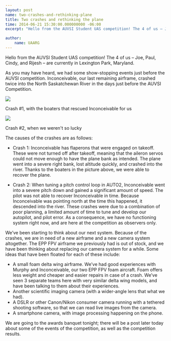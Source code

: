 ```yaml
---
layout: post
name: two-crashes-and-rethinking-plane
title: Two crashes and rethinking the plane
time: 2014-06-21 15:30:00.000000000 -06:00
excerpt: "Hello from the AUVSI Student UAS competition! The 4 of us – Joe, Paul, Cindy, and Rijesh – are currently in Lexington Park, Maryland."

author:
    name: UAARG
---
```


Hello from the AUVSI Student UAS competition! The 4 of us – Joe, Paul, Cindy, and Rijesh – are currently in Lexington Park, Maryland.

As you may have heard, we had some show-stopping events just before the AUVSI competition. Inconceivable, our last remaining airframe, crashed twice into the North Saskatchewan River in the days just before the AUVSI Competition.



![](http://1.bp.blogspot.com/-UVjnzF4vrpg/U6X44ycADJI/AAAAAAAAATg/qDnh90UarMU/s1600/WP_20140615_14_23_52_Pro.jpg)

Crash #1, with the boaters that rescued Inconceivable for us

![](http://2.bp.blogspot.com/-AlVd6IcR444/U6X44iVIIhI/AAAAAAAAATc/bFAuvgu1wdc/s1600/WP_20140616_20_29_50_Pro.jpg)

Crash #2, when we weren't so lucky

The causes of the crashes are as follows:

*   Crash 1: Inconceivable has flaperons that were engaged on takeoff. These were not turned off after takeoff, meaning that the aileron servos could not move enough to have the plane bank as intended. The plane went into a severe right bank, lost altitude quickly, and crashed into the river. Thanks to the boaters in the picture above, we were able to recover the plane.

*   Crash 2: When tuning a pitch control loop in AUTO2, Inconceivable went into a severe pitch down and gained a significant amount of speed. The pilot was not able to recover Inconceivable in time. Because Inconceivable was pointing north at the time this happened, it descended into the river.
These crashes were due to a combination of poor planning, a limited amount of time to tune and develop our autopilot, and pilot error. As a consequence, we have no functioning system right now, and are here at the competition as observers only.

We’ve been starting to think about our next system. Because of the crashes, we are in need of a new airframe and a new camera system altogether. The EPP FPV airframe we previously had is out of stock, and we have been thinking about replacing our camera system for a while. Some ideas that have been floated for each of these include:

*   A small foam delta wing airframe. We’ve had good experiences with Murphy and Inconceivable, our two EPP FPV foam aircraft. Foam offers less weight and cheaper and easier repairs in case of a crash. We’ve seen 3 separate teams here with very similar delta wing models, and have been talking to them about their experiences.
*   Another scientific imaging camera (with a wider-angle lens that what we had).
*   A DSLR or other Canon/Nikon consumer camera running with a tethered shooting software, so that we can read live images from the camera.
*   A smartphone camera, with image processing happening on the phone.

We are going to the awards banquet tonight; there will be a post later today about some of the events of the competition, as well as the competition results.
